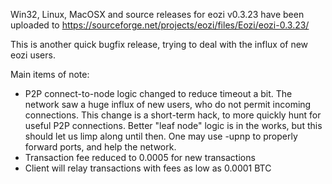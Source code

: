 Win32, Linux, MacOSX and source releases for eozi v0.3.23 have been uploaded to
https://sourceforge.net/projects/eozi/files/Eozi/eozi-0.3.23/

This is another quick bugfix release, trying to deal with the influx of new eozi users.

Main items of note:

* P2P connect-to-node logic changed to reduce timeout a bit.  The network saw a huge influx of new users, who do not permit incoming connections.  This change is a short-term hack, to more quickly hunt for useful P2P connections.  Better "leaf node" logic is in the works, but this should let us limp along until then.  One may use -upnp to properly forward ports, and help the network.
* Transaction fee reduced to 0.0005 for new transactions
* Client will relay transactions with fees as low as 0.0001 BTC
